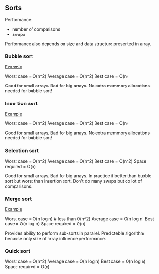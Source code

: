 Sorts
-

Performance:

* number of comparisons
* swaps

Performance also depends on size and data structure presented in array.

### Bubble sort

[Example](https://upload.wikimedia.org/wikipedia/commons/c/c8/Bubble-sort-example-300px.gif)

Worst case = O(n^2)
Average case = O(n^2)
Best case = O(n)

Good for small arrays. Bad for big arrays.
No extra memmory allocations needed for bubble sort!

### Insertion sort

[Example](https://upload.wikimedia.org/wikipedia/commons/0/0f/Insertion-sort-example-300px.gif)

Worst case = O(n^2)
Average case = O(n^2)
Best case = O(n)

Good for small arrays. Bad for big arrays.
No extra memmory allocations needed for bubble sort!

### Selection sort

Worst case = O(n^2)
Average case = O(n^2)
Best case = O(n^2)
Space required = O(n)

Good for small arrays. Bad for big arrays.
In practice it better than bubble sort but worst than insertion sort.
Don't do many swaps but do lot of comparisons.

### Merge sort

[Example](https://upload.wikimedia.org/wikipedia/commons/c/cc/Merge-sort-example-300px.gif)

Worst case = O(n log n) # less than O(n^2)
Average case = O(n log n)
Best case = O(n log n)
Space required = O(n)

Provides ability to perform sub-sorts in parallel.
Predicteble algorithm because only size of array influence performance.

### Quick sort

Worst case = O(n^2)
Average case = O(n log n)
Best case = O(n log n)
Space required = O(n)
